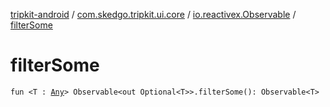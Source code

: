 [tripkit-android](../../index.md) / [com.skedgo.tripkit.ui.core](../index.md) / [io.reactivex.Observable](index.md) / [filterSome](./filter-some.md)

# filterSome

`fun <T : `[`Any`](https://kotlinlang.org/api/latest/jvm/stdlib/kotlin/-any/index.html)`> Observable<out Optional<T>>.filterSome(): Observable<T>`